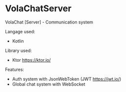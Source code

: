# VolaChatServer
VolaChat [Server] - Communication system 

Langage used:
- Kotlin

Library used:
- Ktor https://ktor.io/

Features:
- Auth system with JsonWebToken (JWT https://jwt.io/)
- Global chat system with WebSocket
